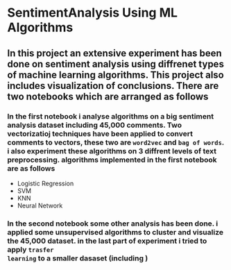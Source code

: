# SentimentAnalysis Using ML Algorithms

## In this project an extensive experiment has been done on sentiment analysis using diffrenet types of machine learning algorithms. This project also includes visualization of conclusions. There are two notebooks which are arranged as follows

### In the first notebook i analyse algorithms on a big sentiment analysis dataset including 45,000 comments. Two vectorizatioj techniques have been applied to convert comments to vectors, these two are <code>word2vec</code> and <code>bag of words</code>. i also experiment these algorithms on 3 diffrent levels of text preprocessing. algorithms implemented in the first notebook are as follows

* Logistic Regression
* SVM
* KNN
* Neural Network

### In the second notebook some other analysis has been done. i applied some unsupervised algorithms to cluster and visualize the 45,000 dataset. in the last part of experiment i tried to apply <code>trasfer learning</code> to a smaller dasaset (including )
